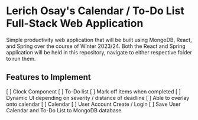 # Lerich Osay's Calendar / To-Do List Full-Stack Web Application

Simple productivity web application that will be built using MongoDB, React, and Spring over the course of Winter 2023/24. Both the React and Spring application will be held in this repository, navigate to either respective folder to run them. 

## Features to Implement

[ ] Clock Component
[ ] To-Do list
  [ ] Mark off items when completed
  [ ] Dynamic UI depending on severity / distance of deadline
  [ ] Able to overlay onto calendar
[ ] Calendar
[ ] User Account Create / Login
[ ] Save User Calendar and To-Do List to MongoDB database
